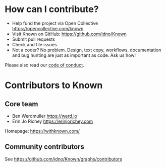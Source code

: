 How can I contribute?
=====================

* Help fund the project via Open Collective https://opencollective.com/known
* Visit Known on GitHub: https://github.com/idno/Known
* Submit pull requests
* Check and file issues
* Not a coder? No problem. Design, text copy, workflows, documentation and bug hunting are just as important as code. Ask us how!

Please also read our [code of conduct](CODE_OF_CONDUCT.md).

Contributors to Known
=====================

Core team
---------

* Ben Werdmuller https://werd.io
* Erin Jo Richey https://erinjorichey.com

Homepage: https://withknown.com/

Community contributors
----------------------

See https://github.com/idno/Known/graphs/contributors


